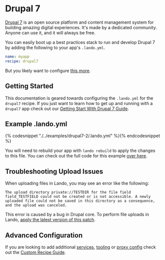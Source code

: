 Drupal 7
========

[Drupal 7](https://www.drupal.org/drupal-7.0) is an open source platform and content management system for building amazing digital experiences. It's made by a dedicated community. Anyone can use it, and it will always be free.

You can easily boot up a best practices stack to run and develop Drupal 7 by adding the following to your app's `.lando.yml`.

```yml
name: myapp
recipe: drupal7
```

But you likely want to configure [this more](#example).

Getting Started
---------------

This documentation is geared towards configuring the `.lando.yml` for the `drupal7` recipe. If you just want to learn how to get up and running with a `drupal7` app check out our [Getting Start With Drupal 7 Guide](./../tutorials/drupal7.md).


Example .lando.yml
------------------

{% codesnippet "./../examples/drupal7-2/.lando.yml" %}{% endcodesnippet %}

You will need to rebuild your app with `lando rebuild` to apply the changes to this file. You can check out the full code for this example [over here](https://github.com/lando/lando/tree/master/examples/drupal7-2).

Troubleshooting Upload Issues
-----------------------------

When uploading files in Lando, you may see an error like the following:

```
The upload directory private://TESTDIR for the file field field_TESTFIELD could not be created or is not accessible. A newly uploaded file could not be saved in this directory as a consequence, and the upload was canceled.
```

This error is caused by a bug in Drupal core. To perform file uploads in Lando, [apply the latest version of this patch](https://www.drupal.org/node/944582).

Advanced Configuration
----------------------

If you are looking to add additional [services](./../config/services.md), [tooling](./../config/tooling.md) or [proxy config](./../config/proxy.md) check out the [Custom Recipe Guide](./../tutorials/custom.md).

